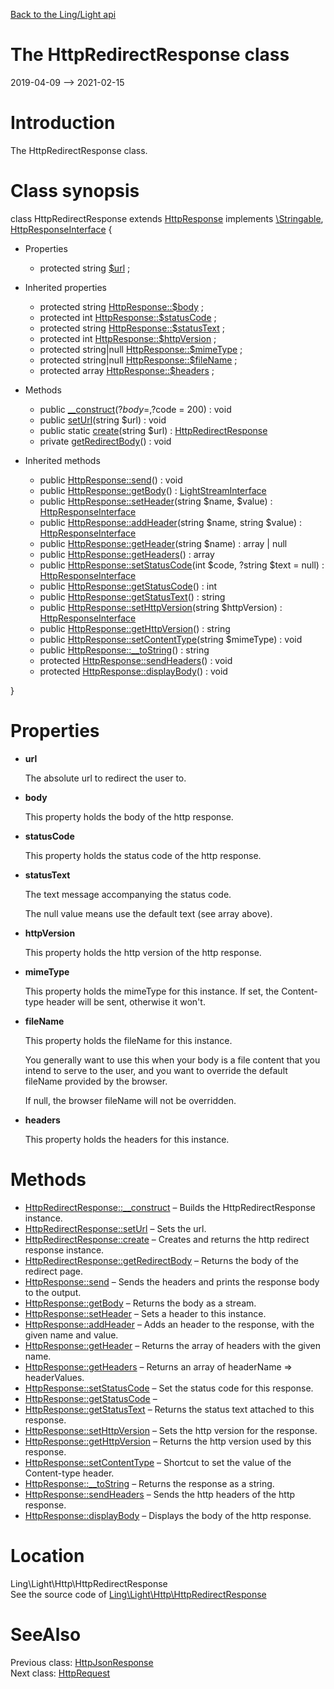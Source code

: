 [Back to the Ling/Light api](https://github.com/lingtalfi/Light/blob/master/doc/api/Ling/Light.md)



The HttpRedirectResponse class
================
2019-04-09 --> 2021-02-15






Introduction
============

The HttpRedirectResponse class.



Class synopsis
==============


class <span class="pl-k">HttpRedirectResponse</span> extends [HttpResponse](https://github.com/lingtalfi/Light/blob/master/doc/api/Ling/Light/Http/HttpResponse.md) implements [\Stringable](https://wiki.php.net/rfc/stringable), [HttpResponseInterface](https://github.com/lingtalfi/Light/blob/master/doc/api/Ling/Light/Http/HttpResponseInterface.md) {

- Properties
    - protected string [$url](#property-url) ;

- Inherited properties
    - protected string [HttpResponse::$body](#property-body) ;
    - protected int [HttpResponse::$statusCode](#property-statusCode) ;
    - protected string [HttpResponse::$statusText](#property-statusText) ;
    - protected int [HttpResponse::$httpVersion](#property-httpVersion) ;
    - protected string|null [HttpResponse::$mimeType](#property-mimeType) ;
    - protected string|null [HttpResponse::$fileName](#property-fileName) ;
    - protected array [HttpResponse::$headers](#property-headers) ;

- Methods
    - public [__construct](https://github.com/lingtalfi/Light/blob/master/doc/api/Ling/Light/Http/HttpRedirectResponse/__construct.md)(?$body = , ?$code = 200) : void
    - public [setUrl](https://github.com/lingtalfi/Light/blob/master/doc/api/Ling/Light/Http/HttpRedirectResponse/setUrl.md)(string $url) : void
    - public static [create](https://github.com/lingtalfi/Light/blob/master/doc/api/Ling/Light/Http/HttpRedirectResponse/create.md)(string $url) : [HttpRedirectResponse](https://github.com/lingtalfi/Light/blob/master/doc/api/Ling/Light/Http/HttpRedirectResponse.md)
    - private [getRedirectBody](https://github.com/lingtalfi/Light/blob/master/doc/api/Ling/Light/Http/HttpRedirectResponse/getRedirectBody.md)() : void

- Inherited methods
    - public [HttpResponse::send](https://github.com/lingtalfi/Light/blob/master/doc/api/Ling/Light/Http/HttpResponse/send.md)() : void
    - public [HttpResponse::getBody](https://github.com/lingtalfi/Light/blob/master/doc/api/Ling/Light/Http/HttpResponse/getBody.md)() : [LightStreamInterface](https://github.com/lingtalfi/Light/blob/master/doc/api/Ling/Light/Stream/LightStreamInterface.md)
    - public [HttpResponse::setHeader](https://github.com/lingtalfi/Light/blob/master/doc/api/Ling/Light/Http/HttpResponse/setHeader.md)(string $name, $value) : [HttpResponseInterface](https://github.com/lingtalfi/Light/blob/master/doc/api/Ling/Light/Http/HttpResponseInterface.md)
    - public [HttpResponse::addHeader](https://github.com/lingtalfi/Light/blob/master/doc/api/Ling/Light/Http/HttpResponse/addHeader.md)(string $name, string $value) : [HttpResponseInterface](https://github.com/lingtalfi/Light/blob/master/doc/api/Ling/Light/Http/HttpResponseInterface.md)
    - public [HttpResponse::getHeader](https://github.com/lingtalfi/Light/blob/master/doc/api/Ling/Light/Http/HttpResponse/getHeader.md)(string $name) : array | null
    - public [HttpResponse::getHeaders](https://github.com/lingtalfi/Light/blob/master/doc/api/Ling/Light/Http/HttpResponse/getHeaders.md)() : array
    - public [HttpResponse::setStatusCode](https://github.com/lingtalfi/Light/blob/master/doc/api/Ling/Light/Http/HttpResponse/setStatusCode.md)(int $code, ?string $text = null) : [HttpResponseInterface](https://github.com/lingtalfi/Light/blob/master/doc/api/Ling/Light/Http/HttpResponseInterface.md)
    - public [HttpResponse::getStatusCode](https://github.com/lingtalfi/Light/blob/master/doc/api/Ling/Light/Http/HttpResponse/getStatusCode.md)() : int
    - public [HttpResponse::getStatusText](https://github.com/lingtalfi/Light/blob/master/doc/api/Ling/Light/Http/HttpResponse/getStatusText.md)() : string
    - public [HttpResponse::setHttpVersion](https://github.com/lingtalfi/Light/blob/master/doc/api/Ling/Light/Http/HttpResponse/setHttpVersion.md)(string $httpVersion) : [HttpResponseInterface](https://github.com/lingtalfi/Light/blob/master/doc/api/Ling/Light/Http/HttpResponseInterface.md)
    - public [HttpResponse::getHttpVersion](https://github.com/lingtalfi/Light/blob/master/doc/api/Ling/Light/Http/HttpResponse/getHttpVersion.md)() : string
    - public [HttpResponse::setContentType](https://github.com/lingtalfi/Light/blob/master/doc/api/Ling/Light/Http/HttpResponse/setContentType.md)(string $mimeType) : void
    - public [HttpResponse::__toString](https://github.com/lingtalfi/Light/blob/master/doc/api/Ling/Light/Http/HttpResponse/__toString.md)() : string
    - protected [HttpResponse::sendHeaders](https://github.com/lingtalfi/Light/blob/master/doc/api/Ling/Light/Http/HttpResponse/sendHeaders.md)() : void
    - protected [HttpResponse::displayBody](https://github.com/lingtalfi/Light/blob/master/doc/api/Ling/Light/Http/HttpResponse/displayBody.md)() : void

}




Properties
=============

- <span id="property-url"><b>url</b></span>

    The absolute url to redirect the user to.
    
    

- <span id="property-body"><b>body</b></span>

    This property holds the body of the http response.
    
    

- <span id="property-statusCode"><b>statusCode</b></span>

    This property holds the status code of the http response.
    
    

- <span id="property-statusText"><b>statusText</b></span>

    The text message accompanying the status code.
    
    The null value means use the default text (see array above).
    
    

- <span id="property-httpVersion"><b>httpVersion</b></span>

    This property holds the http version of the http response.
    
    

- <span id="property-mimeType"><b>mimeType</b></span>

    This property holds the mimeType for this instance.
    If set, the Content-type header will be sent, otherwise it won't.
    
    

- <span id="property-fileName"><b>fileName</b></span>

    This property holds the fileName for this instance.
    
    You generally want to use this when your body is a file content
    that you intend to serve to the user, and you want to override the default fileName provided by the browser.
    
    If null, the browser fileName will not be overridden.
    
    

- <span id="property-headers"><b>headers</b></span>

    This property holds the headers for this instance.
    
    



Methods
==============

- [HttpRedirectResponse::__construct](https://github.com/lingtalfi/Light/blob/master/doc/api/Ling/Light/Http/HttpRedirectResponse/__construct.md) &ndash; Builds the HttpRedirectResponse instance.
- [HttpRedirectResponse::setUrl](https://github.com/lingtalfi/Light/blob/master/doc/api/Ling/Light/Http/HttpRedirectResponse/setUrl.md) &ndash; Sets the url.
- [HttpRedirectResponse::create](https://github.com/lingtalfi/Light/blob/master/doc/api/Ling/Light/Http/HttpRedirectResponse/create.md) &ndash; Creates and returns the http redirect response instance.
- [HttpRedirectResponse::getRedirectBody](https://github.com/lingtalfi/Light/blob/master/doc/api/Ling/Light/Http/HttpRedirectResponse/getRedirectBody.md) &ndash; Returns the body of the redirect page.
- [HttpResponse::send](https://github.com/lingtalfi/Light/blob/master/doc/api/Ling/Light/Http/HttpResponse/send.md) &ndash; Sends the headers and prints the response body to the output.
- [HttpResponse::getBody](https://github.com/lingtalfi/Light/blob/master/doc/api/Ling/Light/Http/HttpResponse/getBody.md) &ndash; Returns the body as a stream.
- [HttpResponse::setHeader](https://github.com/lingtalfi/Light/blob/master/doc/api/Ling/Light/Http/HttpResponse/setHeader.md) &ndash; Sets a header to this instance.
- [HttpResponse::addHeader](https://github.com/lingtalfi/Light/blob/master/doc/api/Ling/Light/Http/HttpResponse/addHeader.md) &ndash; Adds an header to the response, with the given name and value.
- [HttpResponse::getHeader](https://github.com/lingtalfi/Light/blob/master/doc/api/Ling/Light/Http/HttpResponse/getHeader.md) &ndash; Returns the array of headers with the given name.
- [HttpResponse::getHeaders](https://github.com/lingtalfi/Light/blob/master/doc/api/Ling/Light/Http/HttpResponse/getHeaders.md) &ndash; Returns an array of headerName => headerValues.
- [HttpResponse::setStatusCode](https://github.com/lingtalfi/Light/blob/master/doc/api/Ling/Light/Http/HttpResponse/setStatusCode.md) &ndash; Set the status code for this response.
- [HttpResponse::getStatusCode](https://github.com/lingtalfi/Light/blob/master/doc/api/Ling/Light/Http/HttpResponse/getStatusCode.md) &ndash; 
- [HttpResponse::getStatusText](https://github.com/lingtalfi/Light/blob/master/doc/api/Ling/Light/Http/HttpResponse/getStatusText.md) &ndash; Returns the status text attached to this response.
- [HttpResponse::setHttpVersion](https://github.com/lingtalfi/Light/blob/master/doc/api/Ling/Light/Http/HttpResponse/setHttpVersion.md) &ndash; Sets the http version for the response.
- [HttpResponse::getHttpVersion](https://github.com/lingtalfi/Light/blob/master/doc/api/Ling/Light/Http/HttpResponse/getHttpVersion.md) &ndash; Returns the http version used by this response.
- [HttpResponse::setContentType](https://github.com/lingtalfi/Light/blob/master/doc/api/Ling/Light/Http/HttpResponse/setContentType.md) &ndash; Shortcut to set the value of the Content-type header.
- [HttpResponse::__toString](https://github.com/lingtalfi/Light/blob/master/doc/api/Ling/Light/Http/HttpResponse/__toString.md) &ndash; Returns the response as a string.
- [HttpResponse::sendHeaders](https://github.com/lingtalfi/Light/blob/master/doc/api/Ling/Light/Http/HttpResponse/sendHeaders.md) &ndash; Sends the http headers of the http response.
- [HttpResponse::displayBody](https://github.com/lingtalfi/Light/blob/master/doc/api/Ling/Light/Http/HttpResponse/displayBody.md) &ndash; Displays the body of the http response.





Location
=============
Ling\Light\Http\HttpRedirectResponse<br>
See the source code of [Ling\Light\Http\HttpRedirectResponse](https://github.com/lingtalfi/Light/blob/master/Http/HttpRedirectResponse.php)



SeeAlso
==============
Previous class: [HttpJsonResponse](https://github.com/lingtalfi/Light/blob/master/doc/api/Ling/Light/Http/HttpJsonResponse.md)<br>Next class: [HttpRequest](https://github.com/lingtalfi/Light/blob/master/doc/api/Ling/Light/Http/HttpRequest.md)<br>
